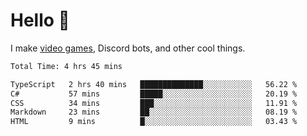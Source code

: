 <div align="left">
  <h1>Hello 👋</h1>

  <p>I make <a href="https://devbeef.com">video games</a>, Discord bots, and other cool things.</p>
</div>

<!--START_SECTION:waka-->

```txt
Total Time: 4 hrs 45 mins

TypeScript   2 hrs 40 mins   ██████████████░░░░░░░░░░░   56.22 %
C#           57 mins         █████░░░░░░░░░░░░░░░░░░░░   20.19 %
CSS          34 mins         ███░░░░░░░░░░░░░░░░░░░░░░   11.91 %
Markdown     23 mins         ██░░░░░░░░░░░░░░░░░░░░░░░   08.19 %
HTML         9 mins          █░░░░░░░░░░░░░░░░░░░░░░░░   03.43 %
```

<!--END_SECTION:waka-->
